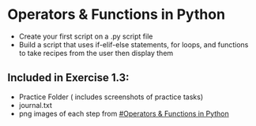 # Operators & Functions in Python
- Create your first script on a .py script file
- Build a script that uses if-elif-else statements, for loops, and functions to take recipes from the
user then display them


## Included in Exercise 1.3: 
- Practice Folder ( includes screenshots of practice tasks)
- journal.txt
- png images of each step from [#Operators & Functions in Python](#Operators-&-Functions-in-Python)
